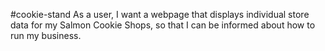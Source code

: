 #cookie-stand
As a user, I want a webpage that displays individual store data for my Salmon Cookie Shops, so that I can be informed about how to run my business.
